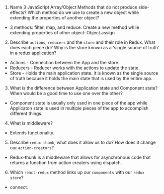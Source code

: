 1.  Name 3 JavaScript Array/Object Methods that do not produce side-effects? Which method do we use to create a new object while extending the properties of another object?
- 3 methods: filter, map, and reduce. Create a new method while extending properties of other object: Object.assign
2.  Describe `actions`, `reducers` and the `store` and their role in Redux. What does each piece do? Why is the store known as a 'single source of truth' in a redux application?
- Actions - Connection between the App and the store. 
- Reducers - Reducer works with the actions to update the state. 
- Store - Holds the main application state. It is known as the single source of truth because it holds the main state that is used by the entire app. 
3.  What is the difference between Application state and Component state? When would be a good time to use one over the other?
- Component state is usually only used in one piece of the app while Applicaton state is used in multiple pieces of the app to accomplish different things. 
4.  What is middleware?
- Extends functionality.
5.  Describe `redux-thunk`, what does it allow us to do? How does it change our `action-creators`?
- Redux-thunk is a middleware that allows for asynchronous code that returns  a function from action creaters using dispatch. 
6.  Which `react-redux` method links up our `components` with our `redux store`?
- connect.  
